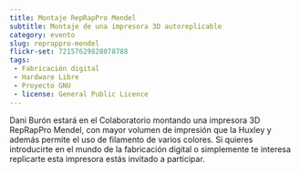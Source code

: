 ```yaml
---
title: Montaje RepRapPro Mendel
subtitle: Montaje de una impresora 3D autoreplicable
category: evento
slug: reprappro-mendel
flickr-set: 72157629828078788
tags:
 - Fabricación digital
 - Hardware Libre
 - Proyecto GNU
 - license: General Public Licence
---
```


Dani Burón estará en el Colaboratorio montando una impresora 3D RepRapPro Mendel, con mayor volumen de impresión que la Huxley y además permite el uso de filamento de varios colores. Si quieres introducirte en el mundo de la fabricación digital o simplemente te interesa replicarte esta impresora estás invitado a participar.
